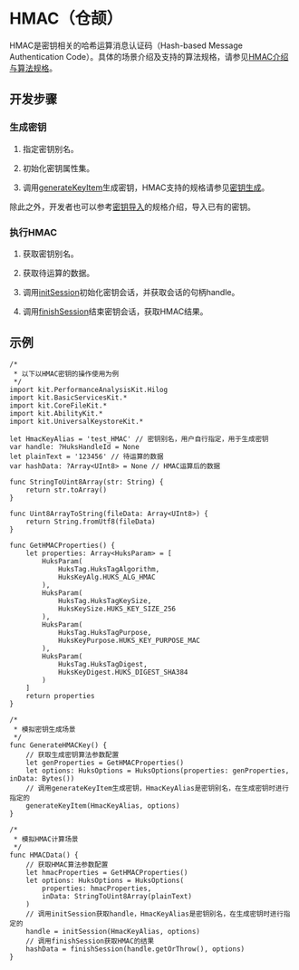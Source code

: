 # HMAC（仓颉）

HMAC是密钥相关的哈希运算消息认证码（Hash-based Message Authentication Code）。具体的场景介绍及支持的算法规格，请参见[HMAC介绍与算法规格](./cj-huks-hmac-overview.md)。

## 开发步骤

### 生成密钥

1. 指定密钥别名。

2. 初始化密钥属性集。

3. 调用[generateKeyItem](../../../../API_Reference/source_zh_cn/apis/UniversalKeystoreKit/cj-apis-security_huks.md#func-generatekeyitemstring-huksoptions)生成密钥，HMAC支持的规格请参见[密钥生成](./cj-huks-key-generation-overview.md#支持的算法)。

除此之外，开发者也可以参考[密钥导入](./cj-huks-key-import-overview.md#支持的算法)的规格介绍，导入已有的密钥。

### 执行HMAC

1. 获取密钥别名。

2. 获取待运算的数据。

3. 调用[initSession](../../../../API_Reference/source_zh_cn/apis/UniversalKeystoreKit/cj-apis-security_huks.md#func-initsessionstring-huksoptions)初始化密钥会话，并获取会话的句柄handle。

4. 调用[finishSession](../../../../API_Reference/source_zh_cn/apis/UniversalKeystoreKit/cj-apis-security_huks.md#func-finishsessionhukshandleid-huksoptions-bytes)结束密钥会话，获取HMAC结果。

## 示例

<!-- compile -->

```cangjie
/*
 * 以下以HMAC密钥的操作使用为例
 */
import kit.PerformanceAnalysisKit.Hilog
import kit.BasicServicesKit.*
import kit.CoreFileKit.*
import kit.AbilityKit.*
import kit.UniversalKeystoreKit.*

let HmacKeyAlias = 'test_HMAC' // 密钥别名，用户自行指定，用于生成密钥
var handle: ?HuksHandleId = None
let plainText = '123456' // 待运算的数据
var hashData: ?Array<UInt8> = None // HMAC运算后的数据

func StringToUint8Array(str: String) {
    return str.toArray()
}

func Uint8ArrayToString(fileData: Array<UInt8>) {
    return String.fromUtf8(fileData)
}

func GetHMACProperties() {
    let properties: Array<HuksParam> = [
        HuksParam(
            HuksTag.HuksTagAlgorithm,
            HuksKeyAlg.HUKS_ALG_HMAC
        ),
        HuksParam(
            HuksTag.HuksTagKeySize,
            HuksKeySize.HUKS_KEY_SIZE_256
        ),
        HuksParam(
            HuksTag.HuksTagPurpose,
            HuksKeyPurpose.HUKS_KEY_PURPOSE_MAC
        ),
        HuksParam(
            HuksTag.HuksTagDigest,
            HuksKeyDigest.HUKS_DIGEST_SHA384
        )
    ]
    return properties
}

/*
 * 模拟密钥生成场景
 */
func GenerateHMACKey() {
    // 获取生成密钥算法参数配置
    let genProperties = GetHMACProperties()
    let options: HuksOptions = HuksOptions(properties: genProperties, inData: Bytes())
    // 调用generateKeyItem生成密钥，HmacKeyAlias是密钥别名，在生成密钥时进行指定的
    generateKeyItem(HmacKeyAlias, options)
}

/*
 * 模拟HMAC计算场景
 */
func HMACData() {
    // 获取HMAC算法参数配置
    let hmacProperties = GetHMACProperties()
    let options: HuksOptions = HuksOptions(
        properties: hmacProperties,
        inData: StringToUint8Array(plainText)
    )
    // 调用initSession获取handle，HmacKeyAlias是密钥别名，在生成密钥时进行指定的
    handle = initSession(HmacKeyAlias, options)
    // 调用finishSession获取HMAC的结果
    hashData = finishSession(handle.getOrThrow(), options)
}
```
